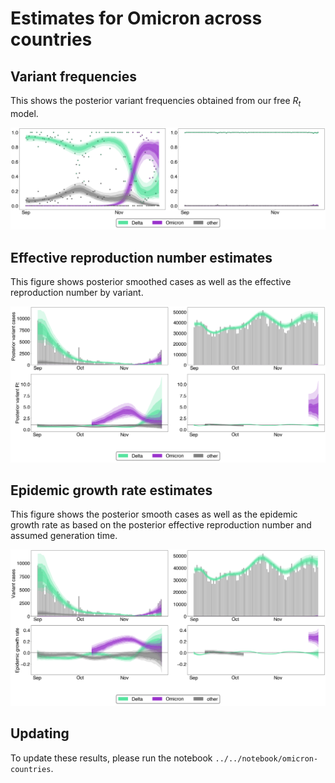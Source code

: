 # Estimates for Omicron across countries

## Variant frequencies

This shows the posterior variant frequencies obtained from our free $R_{t}$ model. 

![](figures/omicron-countries_frequency-estimates.png)

## Effective reproduction number estimates

This figure shows posterior smoothed cases as well as the effective reproduction number by variant.

![](figures/omicron-countries_cases-R-estimates.png)

## Epidemic growth rate estimates

This figure shows the posterior smooth cases as well as the epidemic growth rate as based on the posterior effective reproduction number and assumed generation time.

![](figures/omicron-countries_cases-little-r-estimates.png)

## Updating

To update these results, please run the notebook `../../notebook/omicron-countries`.
